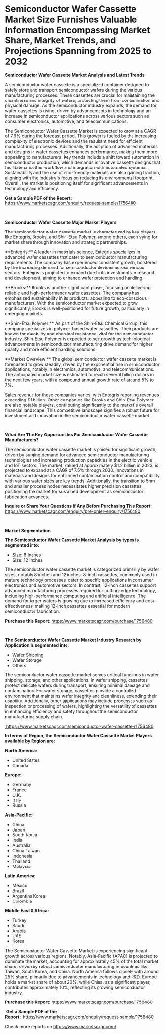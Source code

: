 <p><h1>Semiconductor Wafer Cassette Market Size Furnishes Valuable Information Encompassing Market Share, Market Trends, and Projections Spanning from 2025 to 2032</h1></p><p><strong>Semiconductor Wafer Cassette Market Analysis and Latest Trends</strong></p>
<p><p>A semiconductor wafer cassette is a specialized container designed to safely store and transport semiconductor wafers during the various manufacturing processes. These cassettes are crucial for maintaining the cleanliness and integrity of wafers, protecting them from contamination and physical damage. As the semiconductor industry expands, the demand for wafer cassettes is rising, driven by advancements in technology and an increase in semiconductor applications across various sectors such as consumer electronics, automotive, and telecommunications.</p><p>The Semiconductor Wafer Cassette Market is expected to grow at a CAGR of 7.9% during the forecast period. This growth is fueled by the increasing complexity of electronic devices and the resultant need for efficient manufacturing processes. Additionally, the adoption of advanced materials and designs in wafer cassettes enhances performance, making them more appealing to manufacturers. Key trends include a shift toward automation in semiconductor production, which demands innovative cassette designs that facilitate smoother workflow and integration with automated systems. Sustainability and the use of eco-friendly materials are also gaining traction, aligning with the industry's focus on reducing its environmental footprint. Overall, the market is positioning itself for significant advancements in technology and efficiency.</p></p>
<p><strong>Get a Sample PDF of the Report:&nbsp;</strong> <a href="https://www.marketscagr.com/enquiry/request-sample/1756480?utm_campaign=3440&utm_medium=2&utm_source=Github&utm_content=ia&utm_term=06042025&utm_id=semiconductor-wafer-cassette">https://www.marketscagr.com/enquiry/request-sample/1756480</a></p>
<p>&nbsp;</p>
<p><strong>Semiconductor Wafer Cassette Major Market Players</strong></p>
<p><p>The semiconductor wafer cassette market is characterized by key players like Entegris, Brooks, and Shin-Etsu Polymer, among others, each vying for market share through innovation and strategic partnerships.</p><p>**Entegris:** A leader in materials science, Entegris specializes in advanced wafer cassettes that cater to semiconductor manufacturing requirements. The company has experienced consistent growth, bolstered by the increasing demand for semiconductor devices across various sectors. Entegris is projected to expand due to its investments in research and development, aiming to enhance wafer protection and handling.</p><p>**Brooks:** Brooks is another significant player, focusing on delivering reliable and high-performance wafer cassettes. The company has emphasized sustainability in its products, appealing to eco-conscious manufacturers. With the semiconductor market expected to grow significantly, Brooks is well-positioned for future growth, particularly in emerging markets.</p><p>**Shin-Etsu Polymer:** As part of the Shin-Etsu Chemical Group, this company specializes in polymer-based wafer cassettes. Their products are known for durability and chemical resistance, vital for the semiconductor industry. Shin-Etsu Polymer is expected to see growth as technological advancements in semiconductor manufacturing drive demand for higher quality and more efficient handling solutions.</p><p>**Market Overview:** The global semiconductor wafer cassette market is forecasted to grow steadily, driven by the exponential rise in semiconductor applications, notably in electronics, automotive, and telecommunications. The anticipated market size is estimated to reach several billion dollars in the next few years, with a compound annual growth rate of around 5% to 7%.</p><p>Sales revenue for these companies varies, with Entegris reporting revenues exceeding $1 billion. Other companies like Brooks and Shin-Etsu Polymer are also notable players, contributing significantly to the market's overall financial landscape. This competitive landscape signifies a robust future for investment and innovation in the semiconductor wafer cassette market.</p></p>
<p>&nbsp;</p>
<p><strong>What Are The Key Opportunities For Semiconductor Wafer Cassette Manufacturers?</strong></p>
<p><p>The semiconductor wafer cassette market is poised for significant growth, driven by surging demand for advanced semiconductor manufacturing technologies and increasing production capacities in the electric vehicle and IoT sectors. The market, valued at approximately $1.2 billion in 2023, is projected to expand at a CAGR of 7.5% through 2030. Innovations in materials and designs for enhanced contamination control and compatibility with various wafer sizes are key trends. Additionally, the transition to 5nm and smaller process nodes necessitates higher precision cassettes, positioning the market for sustained development as semiconductor fabrication advances.</p></p>
<p><strong>Inquire or Share Your Questions If Any Before Purchasing This Report:</strong> <a href="https://www.marketscagr.com/enquiry/pre-order-enquiry/1756480?utm_campaign=3440&utm_medium=2&utm_source=Github&utm_content=ia&utm_term=06042025&utm_id=semiconductor-wafer-cassette">https://www.marketscagr.com/enquiry/pre-order-enquiry/1756480</a></p>
<p>&nbsp;</p>
<p><strong>Market Segmentation</strong></p>
<p><strong>The Semiconductor Wafer Cassette Market Analysis by types is segmented into:</strong></p>
<p><ul><li>Size: 8 Inches</li><li>Size: 12 Inches</li></ul></p>
<p><p>The semiconductor wafer cassette market is categorized primarily by wafer sizes, notably 8 inches and 12 inches. 8-inch cassettes, commonly used in mature technology processes, cater to specific applications in consumer electronics and automotive sectors. In contrast, 12-inch cassettes support advanced manufacturing processes required for cutting-edge technology, including high-performance computing and artificial intelligence. The demand for larger wafers is growing due to increased efficiency and cost-effectiveness, making 12-inch cassettes essential for modern semiconductor fabrication.</p></p>
<p><strong>Purchase this Report:&nbsp;</strong><a href="https://www.marketscagr.com/purchase/1756480?utm_campaign=3440&utm_medium=2&utm_source=Github&utm_content=ia&utm_term=06042025&utm_id=semiconductor-wafer-cassette">https://www.marketscagr.com/purchase/1756480</a></p>
<p>&nbsp;</p>
<p><strong>The Semiconductor Wafer Cassette Market Industry Research by Application is segmented into:</strong></p>
<p><ul><li>Wafer Shipping</li><li>Wafer Storage</li><li>Others</li></ul></p>
<p><p>The semiconductor wafer cassette market serves critical functions in wafer shipping, storage, and other applications. In wafer shipping, cassettes protect delicate wafers during transport, ensuring minimal damage and contamination. For wafer storage, cassettes provide a controlled environment that maintains wafer integrity and cleanliness, extending their usability. Additionally, other applications may include processes such as inspection or processing of wafers, highlighting the versatility of cassettes in enhancing efficiency and safety throughout the semiconductor manufacturing supply chain.</p></p>
<p><a href="https://www.marketscagr.com/semiconductor-wafer-cassette-r1756480?utm_campaign=3440&utm_medium=2&utm_source=Github&utm_content=ia&utm_term=06042025&utm_id=semiconductor-wafer-cassette">&nbsp;https://www.marketscagr.com/semiconductor-wafer-cassette-r1756480</a></p>
<p><strong>In terms of Region, the Semiconductor Wafer Cassette Market Players available by Region are:</strong></p>
<p>
    <p> <strong> North America: </strong>
        <ul>
            <li>United States</li>
            <li>Canada</li>
        </ul>
        </p> 
    <p> <strong> Europe: </strong>
        <ul>
            <li>Germany</li>
            <li>France</li>
            <li>U.K.</li>
            <li>Italy</li>
            <li>Russia</li>
        </ul>
        </p> 
    <p> <strong> Asia-Pacific: </strong>
        <ul>
            <li>China</li>
            <li>Japan</li>
            <li>South Korea</li>
            <li>India</li>
            <li>Australia</li>
            <li>China Taiwan</li>
            <li>Indonesia</li>
            <li>Thailand</li>
            <li>Malaysia</li>
        </ul>
        </p> 
    <p> <strong> Latin America: </strong>
        <ul>
            <li>Mexico</li>
            <li>Brazil</li>
            <li>Argentina Korea</li>
            <li>Colombia</li>
        </ul>
        </p> 
    <p> <strong> Middle East & Africa: </strong>
        <ul>
            <li>Turkey</li>
            <li>Saudi</li>
            <li>Arabia</li>
            <li>UAE</li>
            <li>Korea</li>
        </ul>
    </p>
    </p>
<p><p>The Semiconductor Wafer Cassette Market is experiencing significant growth across various regions. Notably, Asia-Pacific (APAC) is projected to dominate the market, accounting for approximately 45% of the total market share, driven by robust semiconductor manufacturing in countries like Taiwan, South Korea, and China. North America follows closely with around 25% share, primarily due to advancements in technology and R&D. Europe holds a market share of about 20%, while China, as a significant player, contributes approximately 10%, reflecting its growing semiconductor industry.</p></p>
<p><strong>Purchase this Report: </strong><a href="https://www.marketscagr.com/purchase/1756480?utm_campaign=3440&utm_medium=2&utm_source=Github&utm_content=ia&utm_term=06042025&utm_id=semiconductor-wafer-cassette">https://www.marketscagr.com/purchase/1756480</a></p>
<p>&nbsp;<strong>Get a Sample PDF of the Report:&nbsp;&nbsp;</strong><a href="https://www.marketscagr.com/enquiry/request-sample/1756480?utm_campaign=3440&utm_medium=2&utm_source=Github&utm_content=ia&utm_term=06042025&utm_id=semiconductor-wafer-cassette">https://www.marketscagr.com/enquiry/request-sample/1756480</a></p>
<p><strong></strong></p>
<p>Check more reports on <a href="https://www.marketscagr.com/?utm_campaign=3440&utm_medium=2&utm_source=Github&utm_content=ia&utm_term=06042025&utm_id=semiconductor-wafer-cassette">https://www.marketscagr.com/</a></p>